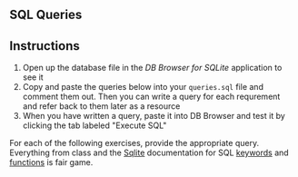 ## SQL Queries

## Instructions

1. Open up the database file in the *DB Browser for SQLite* application to see it
1. Copy and paste the queries below into your `queries.sql` file and comment them out. Then you can write a query for each requrement and refer back to them later as a resource
1. When you have written a query, paste it into DB Browser and test it by clicking the tab labeled "Execute SQL"

For each of the following exercises, provide the appropriate query. Everything from class and the [Sqlite](http://www.sqlite.org/) documentation for SQL [keywords](https://www.sqlite.org/lang.html) and [functions](https://www.sqlite.org/lang_corefunc.html) is fair game.

